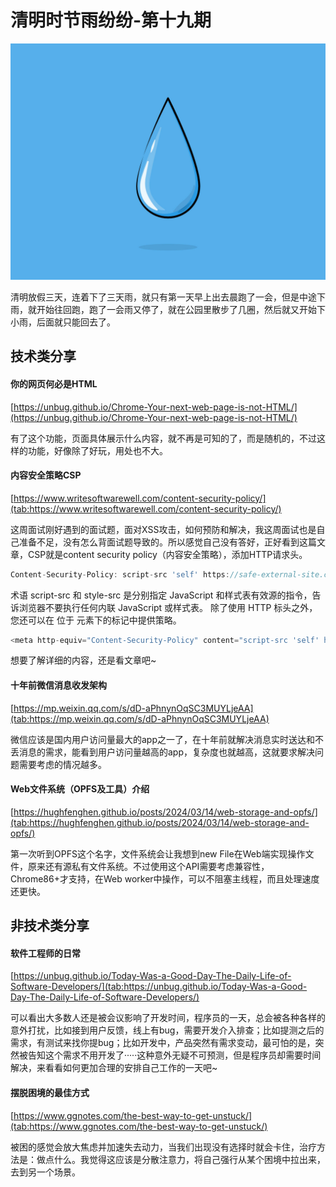 # 清明时节雨纷纷-第十九期

![original-954d958cc39e4c8f7dfc45341c909bbb.jpg](../../images/66111c5eb98d2.jpg)


清明放假三天，连着下了三天雨，就只有第一天早上出去晨跑了一会，但是中途下雨，就开始往回跑，跑了一会雨又停了，就在公园里散步了几圈，然后就又开始下小雨，后面就只能回去了。

## 技术类分享

#### <!DOCTYPE aigc>你的网页何必是HTML
[https://unbug.github.io/Chrome-Your-next-web-page-is-not-HTML/](https://unbug.github.io/Chrome-Your-next-web-page-is-not-HTML/)

有了这个功能，页面具体展示什么内容，就不再是可知的了，而是随机的，不过这样的功能，好像除了好玩，用处也不大。

#### 

#### 内容安全策略CSP

[https://www.writesoftwarewell.com/content-security-policy/](tab:https://www.writesoftwarewell.com/content-security-policy/)

这周面试刚好遇到的面试题，面对XSS攻击，如何预防和解决，我这周面试也是自己准备不足，没有怎么背面试题导致的。所以感觉自己没有答好，正好看到这篇文章，CSP就是content security policy（内容安全策略），添加HTTP请求头。

```javascript
Content-Security-Policy: script-src 'self' https://safe-external-site.com; style-src 'self'
```

术语 script-src 和 style-src 是分别指定 JavaScript 和样式表有效源的指令，告诉浏览器不要执行任何内联 JavaScript 或样式表。
除了使用 HTTP 标头之外，您还可以在 <meta> 位于 <head> 元素下的标记中提供策略。

```javascript
<meta http-equiv="Content-Security-Policy" content="script-src 'self' https://safe-external-site.com">
```

想要了解详细的内容，还是看文章吧~


#### 十年前微信消息收发架构

[https://mp.weixin.qq.com/s/dD-aPhnynOqSC3MUYLjeAA](tab:https://mp.weixin.qq.com/s/dD-aPhnynOqSC3MUYLjeAA)

微信应该是国内用户访问量最大的app之一了，在十年前就解决消息实时送达和不丢消息的需求，能看到用户访问量越高的app，复杂度也就越高，这就要求解决问题需要考虑的情况越多。

#### Web文件系统（OPFS及工具）介绍

[https://hughfenghen.github.io/posts/2024/03/14/web-storage-and-opfs/](tab:https://hughfenghen.github.io/posts/2024/03/14/web-storage-and-opfs/)

第一次听到OPFS这个名字，文件系统会让我想到new File在Web端实现操作文件，原来还有源私有文件系统。不过使用这个API需要考虑兼容性，Chrome86+才支持，在Web worker中操作，可以不阻塞主线程，而且处理速度还更快。

## 非技术类分享

#### 软件工程师的日常

[https://unbug.github.io/Today-Was-a-Good-Day-The-Daily-Life-of-Software-Developers/](tab:https://unbug.github.io/Today-Was-a-Good-Day-The-Daily-Life-of-Software-Developers/)

可以看出大多数人还是被会议影响了开发时间，程序员的一天，总会被各种各样的意外打扰，比如接到用户反馈，线上有bug，需要开发介入排查；比如提测之后的需求，有测试来找你提bug；比如开发中，产品突然有需求变动，最可怕的是，突然被告知这个需求不用开发了·····这种意外无疑不可预测，但是程序员却需要时间解决，来看看如何更加合理的安排自己工作的一天吧~


#### 摆脱困境的最佳方式

[https://www.ggnotes.com/the-best-way-to-get-unstuck/](tab:https://www.ggnotes.com/the-best-way-to-get-unstuck/)

被困的感觉会放大焦虑并加速失去动力，当我们出现没有选择时就会卡住，治疗方法是：做点什么。我觉得这应该是分散注意力，将自己强行从某个困境中拉出来，去到另一个场景。

